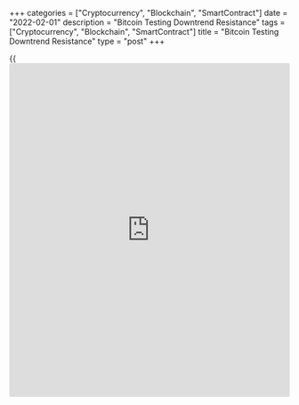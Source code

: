 +++
categories = ["Cryptocurrency", "Blockchain", "SmartContract"]
date = "2022-02-01"
description = "Bitcoin Testing Downtrend Resistance"
tags = ["Cryptocurrency", "Blockchain", "SmartContract"]
title = "Bitcoin Testing Downtrend Resistance"
type = "post"
+++

{{<iframe id="large-banner" src="https://www.bounty.group/#slide=15.0" width="100%" height="600" scrolling="no" style="border: 0px solid rgb(216, 221, 230); border-radius: 3px;">}}

Bitcoin rose 0.6% on Tuesday, ending the day around $38,700. Ethereum
added 3.7%, while other leading altcoins in the top 10 are growing: from
0.5% (Binance Coin) to 12.8% (Solana). The total capitalisation of the
crypto market, according to CoinGecko, rose 1.5% to $1.86 trillion
overnight.

![Bitcoin Testing Downtrend Resistance][1]

Bitcoin hit a week-and-a-half high above $39,000 on Tuesday but then
pulled back, offsetting almost all of the gains. The first
cryptocurrency was boosted by positive stock indexes and a weakening
dollar, but sellers began taking profits on long positions.

Over the last eight days, BTC gained almost 20%, recouping more than
half of the failure of the second half of January, and buyers decided
not to take risks. Ahead is solid psychological resistance at the
circular $40,000 level, which supported the first half of January.

Technically, Bitcoin has stalled its gains as it approaches the upper
boundary of the descending channel. Traders are waiting for new signals
about whether the recovery in risk demand will continue or whether the
latest rebound will soon be choked off. The result of this struggle will
determine whether we will see a break from the downtrend or whether the
downtrend will continue again.

El Salvador president Nayib Bukele is confident that [bitcoin](https://www.letsplayfx.com/blog/forex-for-bitcoin/) will still
show tremendous growth. It’s all about the fact that there are 50
million millionaires in the world. If they wanted to buy a coin, there
wouldn’t be enough for everyone, as the entire [bitcoin](https://www.letsplayfx.com/blog/forex-for-bitcoin/) issue wouldn’t
exceed 21 million.

MicroStrategy added another 660 BTC on the recent market decline. In
total, MicroStrategy already has more than 125,000 [bitcoin](https://www.letsplayfx.com/blog/forex-for-bitcoin/)s. Russian
government officials told Bloomberg that Russians own $214 billion worth
of cryptocurrencies. That’s about 12% of the total crypto market
capitalisation.

_Source:[FXPro][2]_

   1. /files/downloads/5/5/1/551f69fc4f5e96bb359bc0da83c83df1_b31e31a48404e272b4ca06c8bf567639.png
   2. /geturl/index/01ecb17c33418ce7432f83ecb4babc51a01e4175/